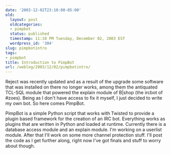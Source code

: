 ```yaml
---
date: '2003-12-02T23:10:00-05:00'
old:
  layout: post
  oldcategories:
  - pimpbot
  status: published
  timestamp: 11:10 PM Tuesday, December 02, 2003 EST
  wordpress_id: '304'
slug: pimpbotintro
tags:
- pimpbot
title: Introduction to PimpBot
url: /weblog/2003/12/02/pimpbotintro/
---
```


Reject was recently updated and as a result of the upgrade some software
that was installed on there no longer works, among them the antiquated
TCL-SQL module that powered the explain module of B|shop (the ircbot of #zoes).
Being as I don't have access to fix it myself, I just decided to write
my own bot.  So here comes PimpBot.

PimpBot is a simple Python script that works with Twisted to provide a
plugin based framework for the creation of an IRC bot.  Everything works
as plugins that are written in Python and loaded at runtime.  Currently
there is a database access module and an explain module.  I'm working
on a userlist module.  After that I'll work on some more channel protection
stuff.  I'll post the code as I get further along, right now I've got
finals and stuff to worry about though.

